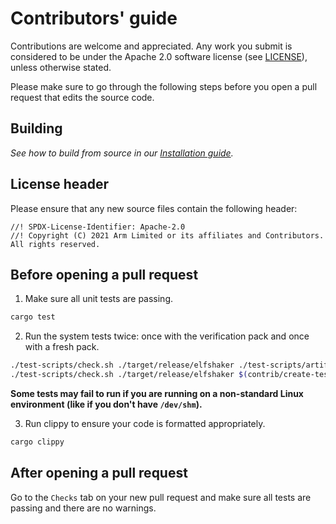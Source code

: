 # Contributors' guide

Contributions are welcome and appreciated. Any work you submit is considered to be under the Apache 2.0 software license (see [LICENSE](../../LICENSE)), unless otherwise stated.

Please make sure to go through the following steps before you open a pull request that edits the source code.

## Building

*See how to build from source in our [Installation guide](../users/installing.md#building-from-source).*

## License header
Please ensure that any new source files contain the following header:
```
//! SPDX-License-Identifier: Apache-2.0
//! Copyright (C) 2021 Arm Limited or its affiliates and Contributors. All rights reserved.
```

## Before opening a pull request

1. Make sure all unit tests are passing.
```bash
cargo test
```

2. Run the system tests twice: once with the verification pack and once with a fresh pack.
```bash
./test-scripts/check.sh ./target/release/elfshaker ./test-scripts/artifacts/verification.pack
./test-scripts/check.sh ./target/release/elfshaker $(contrib/create-test-pack ./target/release/elfshaker 5 64)
```

**Some tests may fail to run if you are running on a non-standard Linux environment (like if you don't have `/dev/shm`).**

3. Run clippy to ensure your code is formatted appropriately.
```bash
cargo clippy
```

## After opening a pull request
Go to the `Checks` tab on your new pull request and make sure all tests are passing and there are no warnings.
